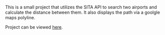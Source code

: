 This is a small project that utilizes the SITA API to search two airports and calculate the distance between them. It also displays the path via a goolgle maps polyline. 

Project can be viewed [here](http://nickeddale.github.io/airport-distance-calculator/).
